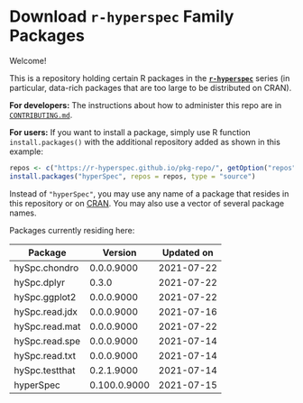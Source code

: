 # Download **`r-hyperspec`** Family Packages

Welcome!

This is a repository holding certain R packages in the [**`r-hyperspec`**](https://r-hyperspec.github.io/) series (in particular, data-rich packages that are too large to be distributed on CRAN).

**For developers:** The instructions about how to administer this repo are in [`CONTRIBUTING.md`](https://github.com/r-hyperspec/pkg-repo/blob/gh-pages/CONTRIBUTING.md).

**For users:** If you want to install a package, simply use R function `install.packages()` with the additional repository added as shown in this example:

```r
repos <- c("https://r-hyperspec.github.io/pkg-repo/", getOption("repos"))
install.packages("hyperSpec", repos = repos, type = "source")
```

Instead of `"hyperSpec"`, you may use any name of a package that resides in this repository or on [CRAN](https://cran.rstudio.com/web/packages/index.html).
You may also use a vector of several package names.


<!-- list of packages: start | DO NOT REMOVE THIS LINE -->

Packages currently residing here:

Package       | Version       | Updated on    
------------- | ------------- | ------------- 
hySpc.chondro | 0.0.0.9000 | 2021-07-22
hySpc.dplyr | 0.3.0 | 2021-07-22
hySpc.ggplot2 | 0.0.0.9000 | 2021-07-22
hySpc.read.jdx | 0.0.0.9000 | 2021-07-16
hySpc.read.mat | 0.0.0.9000 | 2021-07-22
hySpc.read.spe | 0.0.0.9000 | 2021-07-14
hySpc.read.txt | 0.0.0.9000 | 2021-07-14
hySpc.testthat | 0.2.1.9000 | 2021-07-14
hyperSpec | 0.100.0.9000 | 2021-07-15

